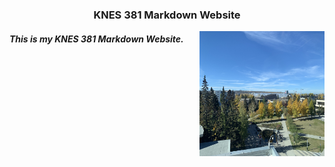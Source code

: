 ### <div align="center"> KNES 381 Markdown Website 

<img align="right" width="200" height="200" src="IMG_8609.JPG">

##### <div align="left"> This is my KNES 381 Markdown Website.